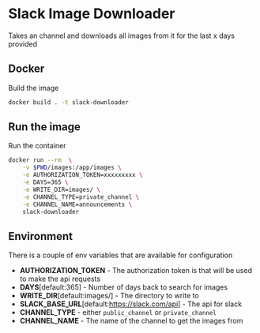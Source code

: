# Slack Image Downloader

Takes an channel and downloads all images from it for the last x days provided

## Docker

Build the image
```bash
docker build . -t slack-downloader
```

## Run the image

Run the container
```bash
docker run --rm  \
    -v $PWD/images:/app/images \
    -e AUTHORIZATION_TOKEN=xxxxxxxxx \
    -e DAYS=365 \
    -e WRITE_DIR=images/ \
    -e CHANNEL_TYPE=private_channel \
    -e CHANNEL_NAME=announcements \
    slack-downloader
```

## Environment

There is a couple of env variables that are available for configuration

* **AUTHORIZATION_TOKEN** - The authorization token is that will be used to make the api requests 
* **DAYS**[default:365] - Number of days back to search for images
* **WRITE_DIR**[default:images/] - The directory to write to
* **SLACK_BASE_URL**[default:https://slack.com/api] - The api for slack
* **CHANNEL_TYPE** - either `public_channel` or `private_channel`
* **CHANNEL_NAME** - The name of the channel to get the images from 
